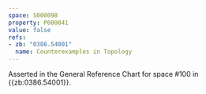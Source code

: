 ```yaml
---
space: S000098
property: P000041
value: false
refs:
- zb: "0386.54001"
  name: Counterexamples in Topology
---
```


Asserted in the General Reference Chart for space #100 in
{{zb:0386.54001}}.
